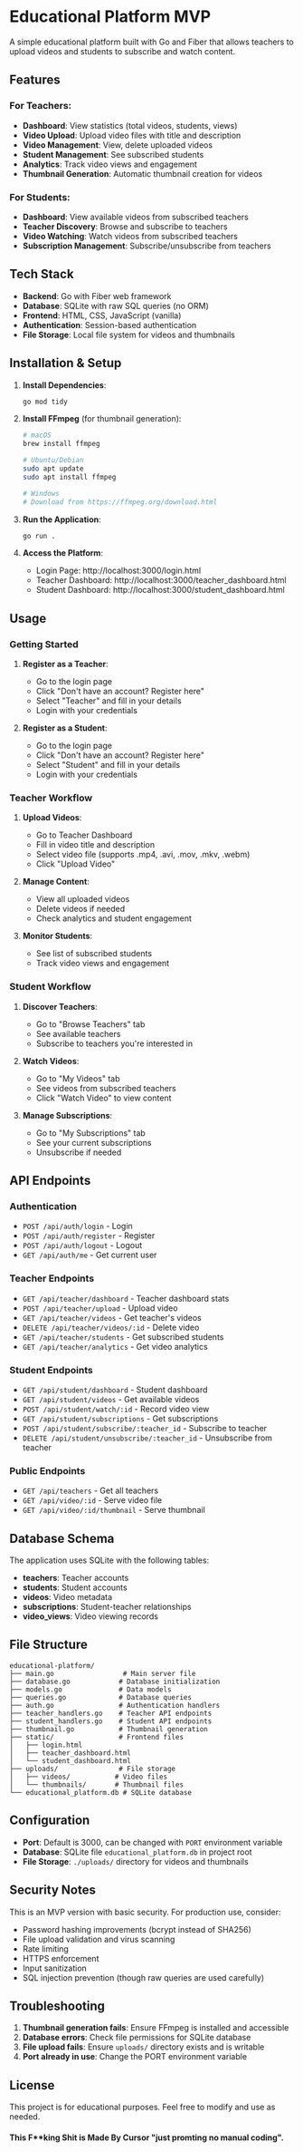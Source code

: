 # Educational Platform MVP

A simple educational platform built with Go and Fiber that allows teachers to upload videos and students to subscribe and watch content.

## Features

### For Teachers:
- **Dashboard**: View statistics (total videos, students, views)
- **Video Upload**: Upload video files with title and description
- **Video Management**: View, delete uploaded videos
- **Student Management**: See subscribed students
- **Analytics**: Track video views and engagement
- **Thumbnail Generation**: Automatic thumbnail creation for videos

### For Students:
- **Dashboard**: View available videos from subscribed teachers
- **Teacher Discovery**: Browse and subscribe to teachers
- **Video Watching**: Watch videos from subscribed teachers
- **Subscription Management**: Subscribe/unsubscribe from teachers

## Tech Stack

- **Backend**: Go with Fiber web framework
- **Database**: SQLite with raw SQL queries (no ORM)
- **Frontend**: HTML, CSS, JavaScript (vanilla)
- **Authentication**: Session-based authentication
- **File Storage**: Local file system for videos and thumbnails

## Installation & Setup

1. **Install Dependencies**:
   ```bash
   go mod tidy
   ```

2. **Install FFmpeg** (for thumbnail generation):
   ```bash
   # macOS
   brew install ffmpeg
   
   # Ubuntu/Debian
   sudo apt update
   sudo apt install ffmpeg
   
   # Windows
   # Download from https://ffmpeg.org/download.html
   ```

3. **Run the Application**:
   ```bash
   go run .
   ```

4. **Access the Platform**:
   - Login Page: http://localhost:3000/login.html
   - Teacher Dashboard: http://localhost:3000/teacher_dashboard.html
   - Student Dashboard: http://localhost:3000/student_dashboard.html

## Usage

### Getting Started

1. **Register as a Teacher**:
   - Go to the login page
   - Click "Don't have an account? Register here"
   - Select "Teacher" and fill in your details
   - Login with your credentials

2. **Register as a Student**:
   - Go to the login page
   - Click "Don't have an account? Register here"
   - Select "Student" and fill in your details
   - Login with your credentials

### Teacher Workflow

1. **Upload Videos**:
   - Go to Teacher Dashboard
   - Fill in video title and description
   - Select video file (supports .mp4, .avi, .mov, .mkv, .webm)
   - Click "Upload Video"

2. **Manage Content**:
   - View all uploaded videos
   - Delete videos if needed
   - Check analytics and student engagement

3. **Monitor Students**:
   - See list of subscribed students
   - Track video views and engagement

### Student Workflow

1. **Discover Teachers**:
   - Go to "Browse Teachers" tab
   - See available teachers
   - Subscribe to teachers you're interested in

2. **Watch Videos**:
   - Go to "My Videos" tab
   - See videos from subscribed teachers
   - Click "Watch Video" to view content

3. **Manage Subscriptions**:
   - Go to "My Subscriptions" tab
   - See your current subscriptions
   - Unsubscribe if needed

## API Endpoints

### Authentication
- `POST /api/auth/login` - Login
- `POST /api/auth/register` - Register
- `POST /api/auth/logout` - Logout
- `GET /api/auth/me` - Get current user

### Teacher Endpoints
- `GET /api/teacher/dashboard` - Teacher dashboard stats
- `POST /api/teacher/upload` - Upload video
- `GET /api/teacher/videos` - Get teacher's videos
- `DELETE /api/teacher/videos/:id` - Delete video
- `GET /api/teacher/students` - Get subscribed students
- `GET /api/teacher/analytics` - Get video analytics

### Student Endpoints
- `GET /api/student/dashboard` - Student dashboard
- `GET /api/student/videos` - Get available videos
- `POST /api/student/watch/:id` - Record video view
- `GET /api/student/subscriptions` - Get subscriptions
- `POST /api/student/subscribe/:teacher_id` - Subscribe to teacher
- `DELETE /api/student/unsubscribe/:teacher_id` - Unsubscribe from teacher

### Public Endpoints
- `GET /api/teachers` - Get all teachers
- `GET /api/video/:id` - Serve video file
- `GET /api/video/:id/thumbnail` - Serve thumbnail

## Database Schema

The application uses SQLite with the following tables:

- **teachers**: Teacher accounts
- **students**: Student accounts
- **videos**: Video metadata
- **subscriptions**: Student-teacher relationships
- **video_views**: Video viewing records

## File Structure

```
educational-platform/
├── main.go                 # Main server file
├── database.go            # Database initialization
├── models.go              # Data models
├── queries.go             # Database queries
├── auth.go                # Authentication handlers
├── teacher_handlers.go    # Teacher API endpoints
├── student_handlers.go    # Student API endpoints
├── thumbnail.go           # Thumbnail generation
├── static/                # Frontend files
│   ├── login.html
│   ├── teacher_dashboard.html
│   └── student_dashboard.html
├── uploads/               # File storage
│   ├── videos/           # Video files
│   └── thumbnails/       # Thumbnail files
└── educational_platform.db # SQLite database
```

## Configuration

- **Port**: Default is 3000, can be changed with `PORT` environment variable
- **Database**: SQLite file `educational_platform.db` in project root
- **File Storage**: `./uploads/` directory for videos and thumbnails

## Security Notes

This is an MVP version with basic security. For production use, consider:

- Password hashing improvements (bcrypt instead of SHA256)
- File upload validation and virus scanning
- Rate limiting
- HTTPS enforcement
- Input sanitization
- SQL injection prevention (though raw queries are used carefully)

## Troubleshooting

1. **Thumbnail generation fails**: Ensure FFmpeg is installed and accessible
2. **Database errors**: Check file permissions for SQLite database
3. **File upload fails**: Ensure `uploads/` directory exists and is writable
4. **Port already in use**: Change the PORT environment variable

## License

This project is for educational purposes. Feel free to modify and use as needed.

#### This F**king Shit is Made By Cursor "just promting no manual coding".
